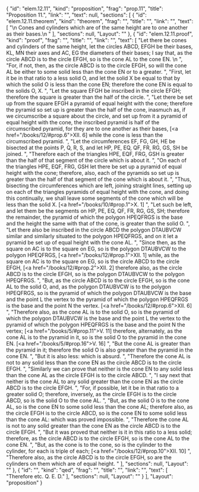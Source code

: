 {
  "id": "elem.12.11",
  "kind": "proposition",
  "frag": "prop.11",
  "title": "Proposition 11.",
  "link": "",
  "text": null,
  "sections": [
    {
      "id": "elem.12.11.theorem",
      "kind": "theorem",
      "frag": "",
      "title": "",
      "link": "",
      "text": [
        "\n       Cones and cylinders which are of the same height are to one another as their bases.\n      "
      ],
      "sections": null,
      "Layout": ""
    },
    {
      "id": "elem.12.11.proof",
      "kind": "proof",
      "frag": "",
      "title": "",
      "link": "",
      "text": [
        "Let there be cones and cylinders of the same height, let the circles ABCD, EFGH be their bases, KL, MN their axes and AC, EG the diameters of their bases; I say that, as the circle ABCD is to the circle EFGH, so is the cone AL to the cone EN. \n      ",
        "For, if not, then, as the circle ABCD is to the circle EFGH, so will the cone AL be either to some solid less than the cone EN or to a greater. ",
        "First, let it be in that ratio to a less solid O, and let the solid X be equal to that by which the solid O is less than the cone EN; therefore the cone EN is equal to the solids O, X. ",
        "Let the square EFGH be inscribed in the circle EFGH; therefore the square is greater than the half of the circle. ",
        "Let there be set up from the square EFGH a pyramid of equal height with the cone; therefore the pyramid so set up is greater than the half of the cone, inasmuch as, if we circumscribe a square about the circle, and set up from it a pyramid of equal height with the cone, the inscribed pyramid is half of the circumscribed pyramid, for they are to one another as their bases, [<a href=\"/books/12/#prop.6\">XII. 6</a>] while the cone is less than the circumscribed pyramid. ",
        "Let the circumferences EF, FG, GH, HE be bisected at the points P, Q, R, S, and let HP, PE, EQ, QF, FR, RG, GS, SH be joined. ",
        "Therefore each of the triangles HPE, EQF, FRG, GSH is greater than the half of that segment of the circle which is about it. ",
        "On each of the triangles HPE, EQF, FRG, GSH let there be set up a pyramid of equal height with the cone; therefore, also, each of the pyramids so set up is greater than the half of that segment of the cone which is about it. ",
        "Thus, bisecting the circumferences which are left, joining straight lines, setting up on each of the triangles pyramids of equal height with the cone, and doing this continually, we shall leave some segments of the cone which will be less than the solid X. [<a href=\"/books/10/#prop.1\">X. 1</a>] ",
        "Let such be left, and let them be the segments on HP, PE, EQ, QF, FR, RG, GS, SH; therefore the remainder, the pyramid of which the polygon HPEQFRGS is the base and the height the same with that of the cone, is greater than the solid O. ",
        "Let there also be inscribed in the circle ABCD the polygon DTAUBVCW similar and similarly situated to the polygon HPEQFRGS, and on it let a pyramid be set up of equal height with the cone AL. ",
        "Since then, as the square on AC is to the square on EG, so is the polygon DTAUBVCW to the polygon HPEQFRGS, [<a href=\"/books/12/#prop.1\">XII. 1</a>] while, as the square on AC is to the square on EG, so is the circle ABCD to the circle EFGH, [<a href=\"/books/12/#prop.2\">XII. 2</a>] therefore also, as the circle ABCD is to the circle EFGH, so is the polygon DTAUBVCW to the polygon HPEQFRGS. ",
        "But, as the circle ABCD is to the circle EFGH, so is the cone AL to the solid O, and, as the polygon DTAUBVCW is to the polygon HPEQFRGS, so is the pyramid of which the polygon DTAUBVCW is the base and the point L the vertex to the pyramid of which the polygon HPEQFRGS is the base and the point N the vertex. [<a href=\"/books/12/#prop.6\">XII. 6</a>] ",
        "Therefore also, as the cone AL is to the solid O, so is the pyramid of which the polygon DTAUBVCW is the base and the point L the vertex to the pyramid of which the polygon HPEQFRGS is the base and the point N the vertex; [<a href=\"/books/5/#prop.11\">V. 11</a>] therefore, alternately, as the cone AL is to the pyramid in it, so is the solid O to the pyramid in the cone EN. [<a href=\"/books/5/#prop.16\">V. 16</a>] ",
        "But the cone AL is greater than the pyramid in it; therefore the solid O is also greater than the pyramid in the cone EN. ",
        "But it is also less: which is absurd. ",
        "Therefore the cone AL is not to any solid less than the cone EN as the circle ABCD is to the circle EFGH. ",
        "Similarly we can prove that neither is the cone EN to any solid less than the cone AL as the circle EFGH is to the circle ABCD. ",
        "I say next that neither is the cone AL to any solid greater than the cone EN as the circle ABCD is to the circle EFGH. ",
        "For, if possible, let it be in that ratio to a greater solid O; therefore, inversely, as the circle EFGH is to the circle ABCD, so is the solid O to the cone AL. ",
        "But, as the solid O is to the cone AL, so is the cone EN to some solid less than the cone AL; therefore also, as the circle EFGH is to the circle ABCD, so is the cone EN to some solid less than the cone AL: which was proved impossible. ",
        "Therefore the cone AL is not to any solid greater than the cone EN as the circle ABCD is to the circle EFGH. ",
        "But it was proved that neither is it in this ratio to a less solid; therefore, as the circle ABCD is to the circle EFGH, so is the cone AL to the cone EN. ",
        "But, as the cone is to the cone, so is the cylinder to the cylinder, for each is triple of each; [<a href=\"/books/12/#prop.10\">XII. 10</a>] ",
        "Therefore also, as the circle ABCD is to the circle EFGH, so are the cylinders on them which are of equal height. "
      ],
      "sections": null,
      "Layout": ""
    },
    {
      "id": "",
      "kind": "qed",
      "frag": "",
      "title": "",
      "link": "",
      "text": [
        "Therefore etc. Q. E. D."
      ],
      "sections": null,
      "Layout": ""
    }
  ],
  "Layout": "proposition"
}
